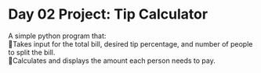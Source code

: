 # Day 02 Project: Tip Calculator

   A simple python program that:
<br>
🔸Takes input for the total bill, desired tip percentage, and number of people to split the bill.
<br>
🔸Calculates and displays the amount each person needs to pay.
